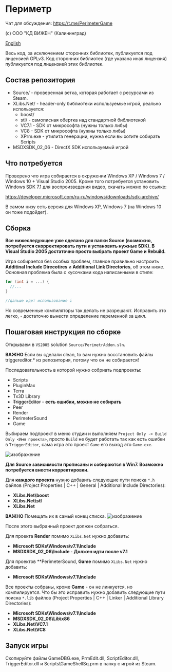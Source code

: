 # Периметр 

Чат для обсуждения: https://t.me/PerimeterGame

(с) ООО "КД ВИЖЕН" (Калининград)

[English](README.eng.md)

Весь код, за исключением сторонних библиотек, публикуется под лицензией GPLv3. Код сторонних библиотек (где указана иная лицензия) публикуется под лицензией этих библиотек.

## Состав репозитория

* Source/ - проверенная ветка, которая работает с ресурсами из Steam.
* XLibs.Net/ - header-only библиотеки используемые игрой, реально используется:
  * boost/
  * stl/ - самописная обертка над стандартной библиотекой
  * VC7.1 - SDK от микрософта (нужны только либы)
  * VC8 - SDK от микрософта (нужны только либы)
  * XPrm.exe - утилита генерации, нужна если вы хотите собирать Scripts
* MSDXSDK_02_06 - DirectX SDK используемый игрой

## Что потребуется

Проверено что игра собирается в окружении Windows XP / Windows 7 / Windows 10 + Visual Studio 2005. Кроме того потребуется
установить Windows SDK 7.1 для воспроизведения видео, скачать можно по ссылке:

https://developer.microsoft.com/ru-ru/windows/downloads/sdk-archive/

В самом низу есть версия для Windows XP, Windows 7 (на Windows 10 он тоже подойдет).

## Сборка

**Все нижеследующее уже сделано для папки Source (возможно, потребуется скорректировать пути и установить нужные SDK). В Visual Studio 2005 достаточно просто выбрать проект Game и Rebuild.**

Игра собирается без особых проблем, главное правильно настроить **Additinal Include Direcotires** и **Additional Link Directories**,
об этом ниже. Основная проблема была с кусочками кода написанными в стиле:

```C++
for (int i = ...) {
  //...
}

//дальше идет использование i
```

Но современные компиляторы так делать не разрешают. Исправить это легко, - достаточно вынести определение переменной за цикл.

## Пошаговая инструкция по сборке

Открываем в `VS2005` solution `Source/PerimetrAddon.sln`.

**ВАЖНО** Если вы сделали clean, to вам нужно восстановить файлы triggereditor.* из репозитория, потому что он не собирается!

Последовательность в которой нужно собриать подпроекты:
* Scripts
* PluginMax
* Terra
* Tx3D Library
* ~~TriggerEditor~~ - **есть ошибки, можно не собирать**
* Peer
* Render
* PerimeterSound
* Game

Выбираем подпроект в меню студии и выполняем `Project Only -> Build Only <Имя проекта>`, просто `Build` не будет работать так как есть ошибки в `TriggerEditor`,
сама игра это проект `Game` его выход это `Game.exe`.

![изображение](https://user-images.githubusercontent.com/1727152/114376550-e9dba480-9baf-11eb-822e-49e47d9853fe.png)

**Для Source зависимости прописаны и собираются в Win7. Возможно потребуется внести корректировки.**

Для **каждого проекта** нужно добавить следующие пути поиска `*.h` файлов (Project Properties | C++ | General | Additional Include Directories):
* **XLibs.Net\boost**
* **XLibs.Net\stl**
* **XLibs.Net**

**ВАЖНО** Помещать их в самый конец списка.
![изображение](https://user-images.githubusercontent.com/1727152/114377393-d0872800-9bb0-11eb-8991-1668535b9ded.png)

После этого выбранный проект должен собраться.

Для проекта **Render** помимо `XLibs.Net` нужно добавить:
* **Microsoft SDKs\Windows\v7.1\Include**
* **MSDXSDK_02_06\Include - Должен идти после v7.1**

Для проектов **PerimeterSound, **Game** помимо `XLibs.Net` нужно добавить:
* **Microsoft SDKs\Windows\v7.1\Include**

Все проекты собраны, кроме **Game** - он не линкуется, но компилируется. Что бы это исправить нужно добавить следующие пути поиска `*.lib` файлов (Project Properties | C++ | Linker | Additional Library Directories):
* **Microsoft SDKs\Windows\v7.1\Include**
* **MSDXSDK_02_06\Lib\x86**
* **XLibs.Net\VC7.1**
* **XLibs.Net\VC8**

## Запуск игры
Скопируйте файлы GameDBG.exe, PrmEdit.dll, ScriptEditor.dll, TriggerEditor.dll и Scripts\GameShellSq.prm в папку с игрой из Steam.
